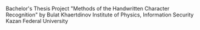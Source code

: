 Bachelor's Thesis Project "Methods of the Handwritten Character Recognition" by Bulat Khaertdinov
Institute of Physics, Information Security
Kazan Federal University
